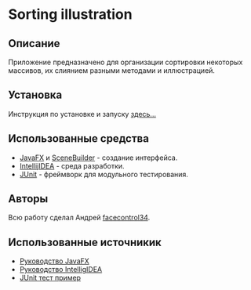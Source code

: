 # Sorting illustration
## Описание
Приложение предназначено для организации сортировки некоторых массивов, их слиянием разными методами и иллюстрацией.
## Установка
Инструкция по установке и запуску [здесь...](https://github.com/facecontrol34/Sortingillustration/wiki/%239-%D0%A0%D1%83%D0%BA%D0%BE%D0%B2%D0%BE%D0%B4%D1%81%D1%82%D0%B2%D0%BE-%D0%B4%D0%BB%D1%8F-%D0%BF%D0%BE%D0%BB%D1%8C%D0%B7%D0%BE%D0%B2%D0%B0%D1%82%D0%B5%D0%BB%D1%8F)
## Использованные средства
* [JavaFX](https://openjfx.io/) и [SceneBuilder](https://gluonhq.com/products/scene-builder/) - создание интерфейса.
* [IntellijIDEA](jetbrains.com/ru-ru/idea/) - среда разработки.
* [JUnit](https://junit.org/junit5/) - фреймворк для модульного тестирования.
## Авторы
Всю работу сделал Андрей [facecontrol34](https://github.com/facecontrol34).
## Использованные источникик
* [Руководство JavaFX](https://metanit.com/java/javafx/)
* [Руководство IntelligIDEA](https://blog.jetbrains.com/ru/idea/2021/05/introducing-the-intellij-idea-guide/)
* [JUnit тест пример](https://javastudy.ru/junit/junit-hello-world/)
